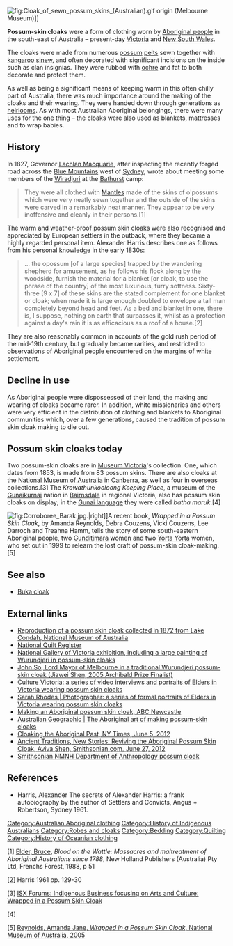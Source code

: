 ![](Cloak_of_sewn_possum_skins_(Australian).gif "fig:Cloak_of_sewn_possum_skins_(Australian).gif")
origin (Melbourne Museum)\]\]

**Possum-skin cloaks** were a form of clothing worn by [Aboriginal
people](Indigenous_Australians "wikilink") in the south-east of
Australia – present-day [Victoria](Victoria,_Australia "wikilink") and
[New South Wales](New_South_Wales "wikilink").

The cloaks were made from numerous [possum](Phalangeriformes "wikilink")
[pelts](Fur "wikilink") sewn together with
[kangaroo](kangaroo "wikilink") [sinew](sinew "wikilink"), and often
decorated with significant incisions on the inside such as clan
insignias. They were rubbed with [ochre](ochre "wikilink") and fat to
both decorate and protect them.

As well as being a significant means of keeping warm in this often
chilly part of Australia, there was much importance around the making of
the cloaks and their wearing. They were handed down through generations
as [heirlooms](Antique "wikilink"). As with most Australian Aboriginal
belongings, there were many uses for the one thing – the cloaks were
also used as blankets, mattresses and to wrap babies.

## History

In 1827, Governor [Lachlan Macquarie](Lachlan_Macquarie "wikilink"),
after inspecting the recently forged road across the [Blue
Mountains](Blue_Mountains_(Australia) "wikilink") west of
[Sydney](Sydney "wikilink"), wrote about meeting some members of the
[Wiradjuri](Wiradjuri "wikilink") at the
[Bathurst](Bathurst,_New_South_Wales "wikilink") camp:

> They were all clothed with [Mantles](Mantle_(vesture) "wikilink") made
> of the skins of o'possums which were very neatly sewn together and the
> outside of the skins were carved in a remarkably neat manner. They
> appear to be very inoffensive and cleanly in their persons.[1]

The warm and weather-proof possum skin cloaks were also recognised and
appreciated by European settlers in the outback, where they became a
highly regarded personal item. Alexander Harris describes one as follows
from his personal knowledge in the early 1830s:

> ... the opossum \[of a large species\] trapped by the wandering
> shepherd for amusement, as he follows his flock along by the woodside,
> furnish the material for a blanket \[or cloak, to use the phrase of
> the country\] of the most luxurious, furry softness. Sixty-three \[9 x
> 7\] of these skins are the stated complement for one blanket or cloak;
> when made it is large enough doubled to envelope a tall man completely
> beyond head and feet. As a bed and blanket in one, there is, I
> suppose, nothing on earth that surpasses it, whilst as a protection
> against a day's rain it is as efficacious as a roof of a house.[2]

They are also reasonably common in accounts of the gold rush period of
the mid-19th century, but gradually became rarities, and restricted to
observations of Aboriginal people encountered on the margins of white
settlement.

## Decline in use

As Aboriginal people were dispossessed of their land, the making and
wearing of cloaks became rarer. In addition, white missionaries and
others were very efficient in the distribution of clothing and blankets
to Aboriginal communities which, over a few generations, caused the
tradition of possum skin cloak making to die out.

## Possum skin cloaks today

Two possum-skin cloaks are in [Museum
Victoria](Museum_Victoria "wikilink")'s collection. One, which dates
from 1853, is made from 83 possum skins. There are also cloaks at the
[National Museum of Australia](National_Museum_of_Australia "wikilink")
in [Canberra](Canberra "wikilink"), as well as four in overseas
collections.[3] The *Krowathunkooloong Keeping Place*, a museum of the
[Gunaikurnai](Gunaikurnai "wikilink") nation in
[Bairnsdale](Bairnsdale "wikilink") in regional Victoria, also has
possum skin cloaks on display; in the [Gunai
language](Gunai_language "wikilink") they were called *batha maruk*.[4]

![](Corroboree_Barak.jpg "fig:Corroboree_Barak.jpg").\|right\]\]A recent
book, *Wrapped in a Possum Skin Cloak*, by Amanda Reynolds, Debra
Couzens, Vicki Couzens, Lee Darroch and Treahna Hamm, tells the story of
some south-eastern Aboriginal people, two
[Gunditjmara](Gunditjmara "wikilink") women and two [Yorta
Yorta](Yorta_Yorta_people "wikilink") women, who set out in 1999 to
relearn the lost craft of possum-skin cloak-making.[5]

## See also

-   [Buka cloak](Buka_cloak "wikilink")

## External links

-   [Reproduction of a possum skin cloak collected in 1872 from Lake
    Condah, National Museum of
    Australia](http://www.nma.gov.au/collections-search/display?irn=70470)
-   [National Quilt
    Register](https://web.archive.org/web/20140212072751/http://www.collectionsaustralia.net/nqr/fabri.php)
-   [National Gallery of Victoria exhibition, including a large painting
    of Wurundjeri in possum-skin
    cloaks](https://web.archive.org/web/20061003175504/http://www.ngv.vic.gov.au/barak/)
-   [John So, Lord Mayor of Melbourne in a traditional Wurundjeri
    possum-skin cloak (Jiawei Shen, 2005 Archibald Prize
    Finalist)](http://www.smh.com.au/ffximage/2005/04/21/Shen_gallery__339x550.jpg)
-   [Culture Victoria: a series of video interviews and portraits of
    Elders in Victoria wearing possum skin
    cloaks](http://www.cv.vic.gov.au/stories/possum-skin-cloaks/)
-   [Sarah Rhodes \| Photographer: a series of formal portraits of
    Elders in Victoria wearing possum skin
    cloaks](http://www.sarahrhodes.com/#/Portraits/Possum%20skin%20cloaks/1)
-   [Making an Aboriginal possum skin cloak, ABC
    Newcastle](http://www.abc.net.au/local/videos/2011/01/24/3120678.htm)
-   [Australian Geographic \| The Aboriginal art of making possum-skin
    cloaks](http://www.australiangeographic.com.au/journal/possum-skin-cloaks.htm)
-   [Cloaking the Aboriginal Past, NY Times, June 5,
    2012](http://lens.blogs.nytimes.com/2012/06/05/cloaking-the-aboriginal-past/)
-   [Ancient Traditions, New Stories: Reviving the Aboriginal Possum
    Skin Cloak, Aviva Shen, Smithsonian.com, June 27,
    2012](http://www.smithsonianmag.com/smithsonian-institution/ancient-traditions-new-stories-reviving-the-aboriginal-possum-skin-cloak-7192/)
-   [Smithsonian NMNH Department of Anthropology possum
    cloak](http://collections.nmnh.si.edu/search/anth/?irn=8470030)

## References

<references/>

-   Harris, Alexander The secrets of Alexander Harris: a frank
    autobiography by the author of Settlers and Convicts, Angus +
    Robertson, Sydney 1961.

[Category:Australian Aboriginal
clothing](Category:Australian_Aboriginal_clothing "wikilink")
[Category:History of Indigenous
Australians](Category:History_of_Indigenous_Australians "wikilink")
[Category:Robes and cloaks](Category:Robes_and_cloaks "wikilink")
[Category:Bedding](Category:Bedding "wikilink")
[Category:Quilting](Category:Quilting "wikilink") [Category:History of
Oceanian clothing](Category:History_of_Oceanian_clothing "wikilink")

[1] [Elder, Bruce](Bruce_Elder_(journalist) "wikilink"), *Blood on the
Wattle: Massacres and maltreatment of Aboriginal Australians since
1788*, New Holland Publishers (Australia) Pty Ltd, Frenchs Forest, 1988,
p 51

[2] Harris 1961 pp. 129-30

[3] [ISX Forums: Indigenous Business focusing on Arts and Culture:
Wrapped in a Possum Skin
Cloak](http://www.isx.org.au/forums/read.php?17,79,79)

[4]

[5] [Reynolds, Amanda Jane, *Wrapped in a Possum Skin Cloak*, National
Museum of Australia,
2005](http://www.newsouthbooks.com.au/isbn/9781876944360.htm)